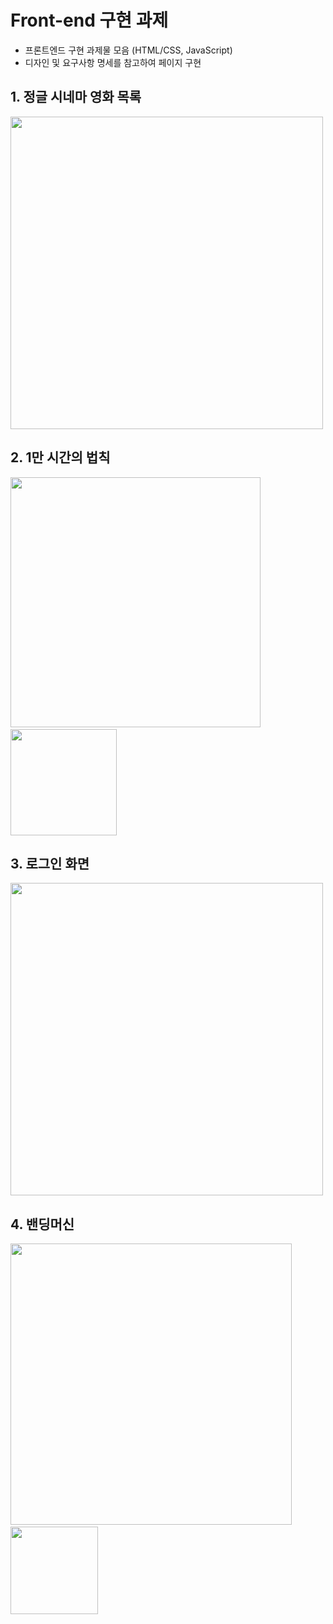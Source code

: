 # Front-end 구현 과제
- 프론트엔드 구현 과제물 모음 (HTML/CSS, JavaScript)
- 디자인 및 요구사항 명세를 참고하여 페이지 구현

## 1. 정글 시네마 영화 목록

<img src="https://user-images.githubusercontent.com/68384429/142654930-79274025-ea3a-4c7b-9462-6cdf4e81f7db.png" width="500">
  
## 2. 1만 시간의 법칙
<img src="https://user-images.githubusercontent.com/68384429/142656019-c6373a84-280f-47f8-a5b8-033e22680b6e.png" width="400">&nbsp;&nbsp;&nbsp;&nbsp;&nbsp;&nbsp;&nbsp;&nbsp;&nbsp;&nbsp;<img src="https://user-images.githubusercontent.com/68384429/142656235-8b7d7445-36f4-4c05-9ba4-309be1af70b9.png" width="170">
  
## 3. 로그인 화면
<img src="https://user-images.githubusercontent.com/68384429/142656886-90f2ab57-d409-4262-96a3-459d91c5b5de.png" width="500">

## 4. 밴딩머신

<img src="https://user-images.githubusercontent.com/68384429/142659409-06fb31b2-1b50-4e75-bacc-cd3560af7923.png" width="450">&nbsp;&nbsp;&nbsp;&nbsp;<img src="https://user-images.githubusercontent.com/68384429/142657687-f459006d-20c3-4378-ba8b-0193e1d6efd5.png" width="140">
